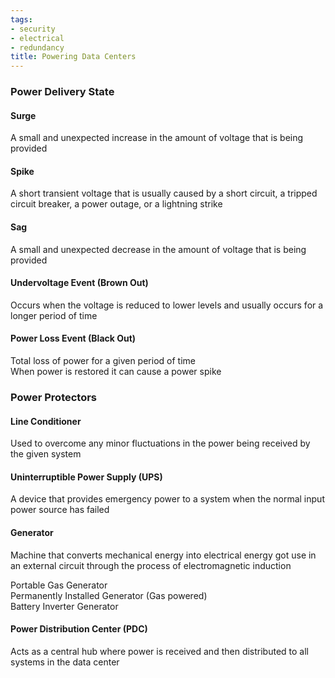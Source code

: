```yaml
---
tags:
- security
- electrical
- redundancy
title: Powering Data Centers
---
```


### Power Delivery State

#### Surge
A small and unexpected increase in the amount of voltage that is being provided

#### Spike
A short transient voltage that is usually caused by a short circuit, a tripped circuit breaker, a power outage, or a lightning strike

#### Sag
A small and unexpected decrease in the amount of voltage that is being provided

#### Undervoltage Event (Brown Out)
Occurs when the voltage is reduced to lower levels and usually occurs for a longer period of time

#### Power Loss Event (Black Out)
Total loss of power for a given period of time  
When power is restored it can cause a power spike

### Power Protectors

#### Line Conditioner
Used to overcome any minor fluctuations in the power being received by the given system

#### Uninterruptible Power Supply (UPS)
A device that provides emergency power to a system when the normal input power source has failed

#### Generator
Machine that converts mechanical energy into electrical energy got use in an external circuit through the process of electromagnetic induction

Portable Gas Generator  
Permanently Installed Generator (Gas powered)  
Battery Inverter Generator

#### Power Distribution Center (PDC)
Acts as a central hub where power is received and then distributed to all systems in the data center
